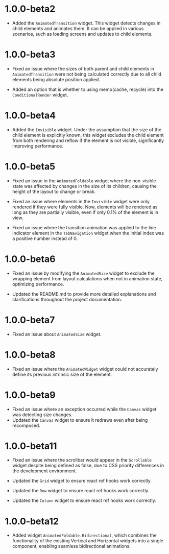 # 1.0.0-beta2
- Added the `AnimatedTransition` widget. This widget detects changes in child elements and animates them. It can be applied in various scenarios, such as loading screens and updates to child elements.

# 1.0.0-beta3
- Fixed an issue where the sizes of both parent and child elements in `AnimatedTransition` were not being calculated correctly due to all child elements being absolute position applied.

- Added an option that is whether to using memo(cache, recycle) into the `ConditionalRender` widget.

# 1.0.0-beta4
- Added the `Invisible` widget. Under the assumption that the size of the child element is explicitly known, this widget excludes the child element from both rendering and reflow if the element is not visible, significantly improving performance.

# 1.0.0-beta5
- Fixed an issue in the `AnimatedFoldable` widget where the non-visible state was affected by changes in the size of its children, causing the height of the layout to change or break.

- Fixed an issue where elements in the `Invisible` widget were only rendered if they were fully visible. Now, elements will be rendered as long as they are partially visible, even if only 0.1% of the element is in view.

- Fixed an issue where the transition animation was applied to the line indicator element in the `TabNavigation` widget when the initial index was a positive number instead of 0.

# 1.0.0-beta6
- Fixed an issue by modifying the `AnimatedSize` widget to exclude the wrapping element from layout calculations when not in animation state, optimizing performance.

- Updated the README.md to provide more detailed explanations and clarifications throughout the project documentation.

# 1.0.0-beta7
- Fixed an issue about `AnimatedSize` widget.

# 1.0.0-beta8
- Fixed an issue where the `AnimatedWidget` widget could not accurately define its previous intrinsic size of the element.

# 1.0.0-beta9
- Fixed an issue where an exception occurred while the `Canvas` widget was detecting size changes.
- Updated the `Canvas` widget to ensure it redraws even after being recomposed.

# 1.0.0-beta11
- Fixed an issue where the scrollbar would appear in the `Scrollable` widget despite being defined as false, due to CSS priority differences in the development environment.

- Updated the `Grid` widget to ensure react ref hooks work correctly.
- Updated the `Row` widget to ensure react ref hooks work correctly.
- Updated the `Colunn` widget to ensure react ref hooks work correctly.

# 1.0.0-beta12
- Added widget `AnimatedFoldable.Bidirectional`, which combines the functionality of the existing Vertical and Horizontal widgets into a single component, enabling seamless bidirectional animations.